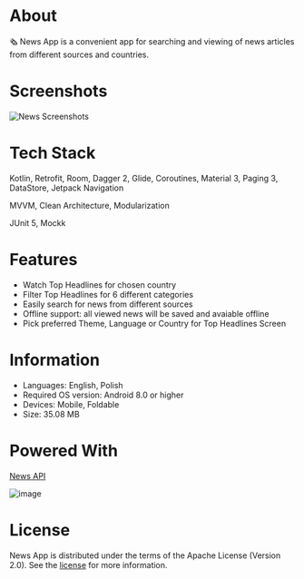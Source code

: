 # About
🗞️ News App is a convenient app for searching and viewing of news articles from different sources and countries.

# Screenshots
![News Screenshots](https://github.com/sunkitto/News/assets/138574608/3112ef2c-a248-476a-95d5-43d0d78cba65)

# Tech Stack
Kotlin, Retrofit, Room, Dagger 2, Glide, Coroutines, Material 3, Paging 3, DataStore, Jetpack Navigation

MVVM, Clean Architecture, Modularization

JUnit 5, Mockk

# Features
- Watch Top Headlines for chosen country
- Filter Top Headlines for 6 different categories
- Easily search for news from different sources
- Offline support: all viewed news will be saved and avaiable offline
- Pick preferred Theme, Language or Country for Top Headlines Screen

# Information
- Languages: English, Polish
- Required OS version: Android 8.0 or higher
- Devices: Mobile, Foldable
- Size: 35.08 MB

# Powered With
[News API](https://newsapi.org/)

![image](https://github.com/sunkitto/News/assets/138574608/b1b6743f-cc75-460f-bb88-3c04942dbf07)

# License
News App is distributed under the terms of the Apache License (Version 2.0). See the [license](https://github.com/sunkitto/News/blob/master/LICENSE) for more information.
